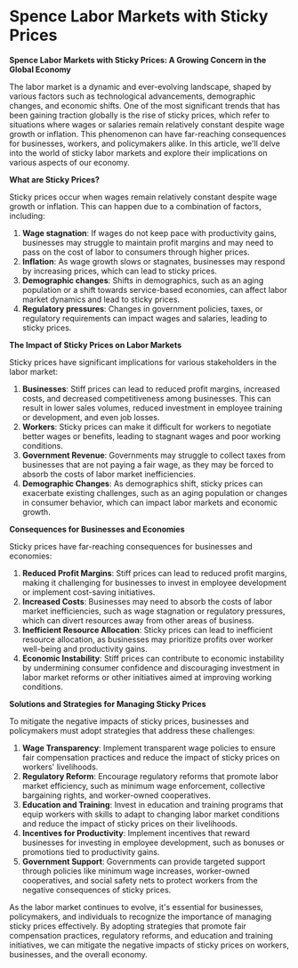 # Spence Labor Markets with Sticky Prices

**Spence Labor Markets with Sticky Prices: A Growing Concern in the Global Economy**

The labor market is a dynamic and ever-evolving landscape, shaped by various factors such as technological advancements, demographic changes, and economic shifts. One of the most significant trends that has been gaining traction globally is the rise of sticky prices, which refer to situations where wages or salaries remain relatively constant despite wage growth or inflation. This phenomenon can have far-reaching consequences for businesses, workers, and policymakers alike. In this article, we'll delve into the world of sticky labor markets and explore their implications on various aspects of our economy.

**What are Sticky Prices?**

Sticky prices occur when wages remain relatively constant despite wage growth or inflation. This can happen due to a combination of factors, including:

1. **Wage stagnation**: If wages do not keep pace with productivity gains, businesses may struggle to maintain profit margins and may need to pass on the cost of labor to consumers through higher prices.
2. **Inflation**: As wage growth slows or stagnates, businesses may respond by increasing prices, which can lead to sticky prices.
3. **Demographic changes**: Shifts in demographics, such as an aging population or a shift towards service-based economies, can affect labor market dynamics and lead to sticky prices.
4. **Regulatory pressures**: Changes in government policies, taxes, or regulatory requirements can impact wages and salaries, leading to sticky prices.

**The Impact of Sticky Prices on Labor Markets**

Sticky prices have significant implications for various stakeholders in the labor market:

1. **Businesses**: Stiff prices can lead to reduced profit margins, increased costs, and decreased competitiveness among businesses. This can result in lower sales volumes, reduced investment in employee training or development, and even job losses.
2. **Workers**: Sticky prices can make it difficult for workers to negotiate better wages or benefits, leading to stagnant wages and poor working conditions.
3. **Government Revenue**: Governments may struggle to collect taxes from businesses that are not paying a fair wage, as they may be forced to absorb the costs of labor market inefficiencies.
4. **Demographic Changes**: As demographics shift, sticky prices can exacerbate existing challenges, such as an aging population or changes in consumer behavior, which can impact labor markets and economic growth.

**Consequences for Businesses and Economies**

Sticky prices have far-reaching consequences for businesses and economies:

1. **Reduced Profit Margins**: Stiff prices can lead to reduced profit margins, making it challenging for businesses to invest in employee development or implement cost-saving initiatives.
2. **Increased Costs**: Businesses may need to absorb the costs of labor market inefficiencies, such as wage stagnation or regulatory pressures, which can divert resources away from other areas of business.
3. **Inefficient Resource Allocation**: Sticky prices can lead to inefficient resource allocation, as businesses may prioritize profits over worker well-being and productivity gains.
4. **Economic Instability**: Stiff prices can contribute to economic instability by undermining consumer confidence and discouraging investment in labor market reforms or other initiatives aimed at improving working conditions.

**Solutions and Strategies for Managing Sticky Prices**

To mitigate the negative impacts of sticky prices, businesses and policymakers must adopt strategies that address these challenges:

1. **Wage Transparency**: Implement transparent wage policies to ensure fair compensation practices and reduce the impact of sticky prices on workers' livelihoods.
2. **Regulatory Reform**: Encourage regulatory reforms that promote labor market efficiency, such as minimum wage enforcement, collective bargaining rights, and worker-owned cooperatives.
3. **Education and Training**: Invest in education and training programs that equip workers with skills to adapt to changing labor market conditions and reduce the impact of sticky prices on their livelihoods.
4. **Incentives for Productivity**: Implement incentives that reward businesses for investing in employee development, such as bonuses or promotions tied to productivity gains.
5. **Government Support**: Governments can provide targeted support through policies like minimum wage increases, worker-owned cooperatives, and social safety nets to protect workers from the negative consequences of sticky prices.

As the labor market continues to evolve, it's essential for businesses, policymakers, and individuals to recognize the importance of managing sticky prices effectively. By adopting strategies that promote fair compensation practices, regulatory reforms, and education and training initiatives, we can mitigate the negative impacts of sticky prices on workers, businesses, and the overall economy.
